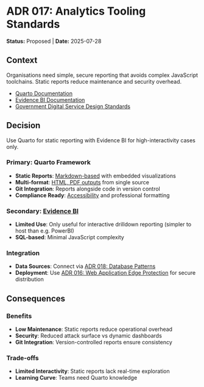 # ADR 017: Analytics Tooling Standards

**Status:** Proposed | **Date:** 2025-07-28

## Context

Organisations need simple, secure reporting that avoids complex
JavaScript toolchains. Static reports reduce maintenance and security
overhead.

- [Quarto Documentation](https://quarto.org/)
- [Evidence BI Documentation](https://evidence.dev/)
- [Government Digital Service Design
  Standards](https://www.dta.gov.au/help-and-advice/about-digital-service-standard)

## Decision

Use Quarto for static reporting with Evidence BI for high-interactivity
cases only.

### Primary: Quarto Framework

- **Static Reports**:
  [Markdown-based](https://quarto.org/docs/authoring/markdown-basics.html)
  with embedded visualizations
- **Multi-format**: [HTML, PDF
  outputs](https://quarto.org/docs/output-formats/html-basics.html) from
  single source
- **Git Integration**: Reports alongside code in version control
- **Compliance Ready**:
  [Accessibility](https://quarto.org/docs/authoring/) and professional
  formatting

### Secondary: [Evidence BI](https://evidence.dev/)

- **Limited Use**: Only useful for interactive drilldown reporting
  (simpler to host than e.g. PowerBI)
- **SQL-based**: Minimal JavaScript complexity

### Integration

- **Data Sources**: Connect via [ADR 018: Database
  Patterns](018-database-patterns.md)
- **Deployment**: Use [ADR 016: Web Application Edge
  Protection](../security/016-edge-protection.md) for secure
  distribution

## Consequences

### Benefits

- **Low Maintenance**: Static reports reduce operational overhead
- **Security**: Reduced attack surface vs dynamic dashboards
- **Git Integration**: Version-controlled reports ensure consistency

### Trade-offs

- **Limited Interactivity**: Static reports lack real-time exploration
- **Learning Curve**: Teams need Quarto knowledge
